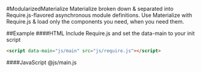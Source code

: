 #ModularizedMaterialize
Materialize broken down & separated into Require.js-flavored asynchronous module definitions.  Use Materialize with Require.js &amp; load only the components you need, when you need them.

##Example
####HTML
Include Require.js and set the data-main to your init script
```html 
<script data-main="js/main" src="js/require.js"></script>
```
####JavaScript
@js/main.js  
```javascript

```
